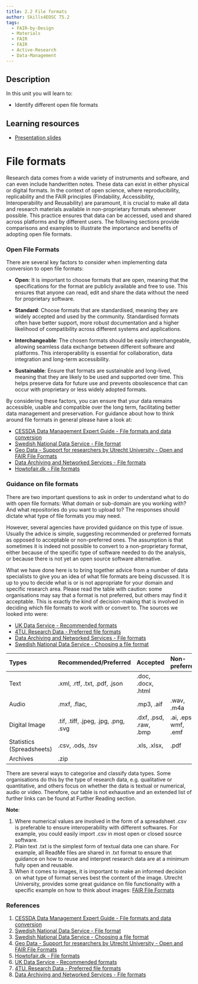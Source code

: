 ```yaml
---
title: 2.2 File formats
author: Skills4EOSC T5.2
tags:
  - FAIR-by-Design
  - Materials
  - FAIR
  - FAIR
  - Active-Research
  - Data-Management
---
```

## Description

In this unit you will learn to: 

- Identify different open file formats 


## Learning resources

- [Presentation slides](https://docs.google.com/presentation/d/1UIfo8wwc6lbFn9aeu0GkqHtExj0Wh_Sb/edit?usp=sharing&ouid=102604071504748959042&rtpof=true&sd=true)

# File formats

Research data comes from a wide variety of instruments and software, and can even include handwritten notes. These data can exist in either physical or digital formats. In the context of open science, where reproducibility, replicability and the FAIR principles (Findability, Accessibility, Interoperability and Reusability) are paramount, it is crucial to make all data and research materials available in non-proprietary formats whenever possible. This practice ensures that data can be accessed, used and shared across platforms and by different users. The following sections provide comparisons and examples to illustrate the importance and benefits of adopting open file formats.

### Open File Formats

There are several key factors to consider when implementing data conversion to open file formats:

- **Open**: It is important to choose formats that are open, meaning that the specifications for the format are publicly available and free to use. This ensures that anyone can read, edit and share the data without the need for proprietary software.

- **Standard**: Choose formats that are standardised, meaning they are widely accepted and used by the community. Standardised formats often have better support, more robust documentation and a higher likelihood of compatibility across different systems and applications.

- **Interchangeable**: The chosen formats should be easily interchangeable, allowing seamless data exchange between different software and platforms. This interoperability is essential for collaboration, data integration and long-term accessibility.

- **Sustainable**: Ensure that formats are sustainable and long-lived, meaning that they are likely to be used and supported over time. This helps preserve data for future use and prevents obsolescence that can occur with proprietary or less widely adopted formats. 

By considering these factors, you can ensure that your data remains accessible, usable and compatible over the long term, facilitating better data management and preservation. For guidance about how to think around file formats in general please have a look at: 

- [CESSDA Data Management Expert Guide - File formats and data conversion](https://dmeg.cessda.eu/Data-Management-Expert-Guide/3.-Process/File-formats-and-data-conversion)
- [Swedish National Data Service - File format](https://snd.se/en/manage-data/organise/file-format)
- [Geo Data - Support for researchers by Utrecht University - Open and FAIR File Formats](https://geo-data-support.sites.uu.nl/open-science-open-data/fair-file-formats/)
- [Data Archiving and Networked Services - File formats](https://dans.knaw.nl/en/file-formats/)
- [Howtofair.dk - File formats](https://www.howtofair.dk/how-to-fair/file-formats/)

### Guidance on file formats

There are two important questions to ask in order to understand what to do with open file formats: What domain or sub-domain are you working with? And what repositories do you want to upload to? The responses should dictate what type of file formats you may need. 

However, several agencies have provided guidance on this type of issue. Usually the advice is simple, suggesting recommended or preferred formats as opposed to acceptable or non-preferred ones. The assumption is that sometimes it is indeed not possible to convert to a non-proprietary format, either because of the specific type of software needed to do the analysis, or because there is not yet an open source software alternative. 

What we have done here is to bring together advice from a number of data specialists to give you an idea of what file formats are being discussed. It is up to you to decide what is or is not appropriate for your domain and specific research area. Please read the table with caution: some organisations may say that a format is not preferred, but others may find it acceptable. This is exactly the kind of decision-making that is involved in deciding which file formats to work with or convert to. The sources we looked into were: 

- [UK Data Service - Recommended formats](https://ukdataservice.ac.uk/learning-hub/research-data-management/format-your-data/recommended-formats/)
- [4TU. Research Data - Preferred file formats](https://data.4tu.nl/s/documents/Preferred_File_Formats_2023.pdf)
- [Data Archiving and Networked Services - File formats](https://dans.knaw.nl/en/file-formats/)
- [Swedish National Data Service - Choosing a file format](https://snd.se/en/manage-data/guides/choosing-file-format)

| Types                     | Recommended/Preferred                | Accepted               | Non-preferred        |
| :------------------------ | :----------------------------------- | :--------------------- | :------------------- |
| Text                      | .xml, .rtf, .txt, .pdf, .json        | .doc, .docx, .html     |                      |
| Audio                     | .mxf, .flac,                         | .mp3, .aif             | .wav, .m4a           |
| Digital Image             | .tif, .tiff, .jpeg, .jpg, .png, .svg | .dxf, .psd, .raw, .bmp | .ai, .eps. wmf, .emf |
| Statistics (Spreadsheets) | .csv, .ods, .tsv                     | .xls, .xlsx,           | .pdf                 |
| Archives                  | .zip                                 |                        |                      |

There are several ways to categorise and classify data types. Some organisations do this by the type of research data, e.g. qualitative or quantitative, and others focus on whether the data is textual or numerical, audio or video. Therefore, our table is not exhaustive and an extended list of further links can be found at Further Reading section.

**Note**:

1. Where numerical values are involved in the form of a spreadsheet .csv is preferable to ensure interoperability with different softwares. For example, you could easily import .csv in most open or closed source software.
2. Plain text .txt is the simplest form of textual data one can share. For example, all ReadMe files are shared in .txt format to ensure that guidance on how to reuse and interpret research data are at a minimum fully open and reusable. 
3. When it comes to images, it is important to make an informed decision on what type of format serves best the content of the image. Utrecht University, provides some great guidance on file functionality with a specific example on how to think about images: [FAIR File Formats](https://geo-data-support.sites.uu.nl/open-science-open-data/fair-file-formats/)

### References


1. [CESSDA Data Management Expert Guide - File formats and data conversion](https://dmeg.cessda.eu/Data-Management-Expert-Guide/3.-Process/File-formats-and-data-conversion)
2. [Swedish National Data Service - File format](https://snd.se/en/manage-data/organise/file-format)
3. [Swedish National Data Service - Choosing a file format](https://snd.se/en/manage-data/guides/choosing-file-format)
4. [Geo Data - Support for researchers by Utrecht University - Open and FAIR File Formats](https://geo-data-support.sites.uu.nl/open-science-open-data/fair-file-formats/)
5. [Howtofair.dk - File formats](https://www.howtofair.dk/how-to-fair/file-formats/)
6. [UK Data Service - Recommended formats](https://ukdataservice.ac.uk/learning-hub/research-data-management/format-your-data/recommended-formats/)
7. [4TU. Research Data - Preferred file formats](https://data.4tu.nl/s/documents/Preferred_File_Formats_2023.pdf)
8. [Data Archiving and Networked Services - File formats](https://dans.knaw.nl/en/file-formats/)


